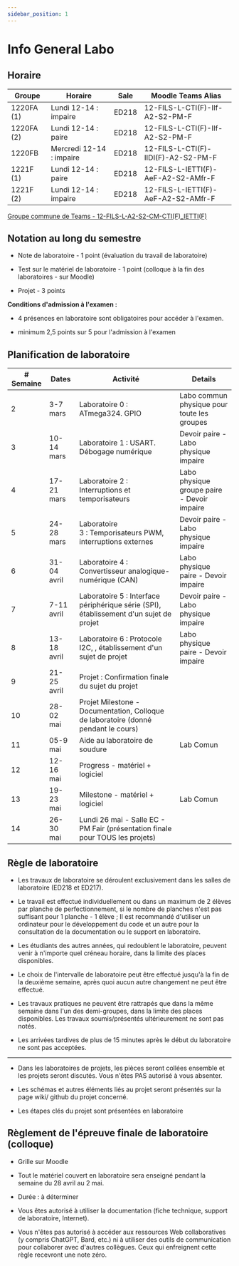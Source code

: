 ```yaml
---
sidebar_position: 1
---
```


# Info General Labo


## Horaire

| Groupe | Horaire | Sale | Moodle Teams Alias |
| ------ | ------- | ----- |------------------ | 
| 1220FA (1) | Lundi 12-14 : impaire | ED218 | 12-FILS-L-CTI(F)-IIf-A2-S2-PM-F |
| 1220FA (2) | Lundi 12-14 : paire | ED218 | 12-FILS-L-CTI(F)-IIf-A2-S2-PM-F |
| 1220FB  | Mercredi 12-14 : impaire | ED218 | 12-FILS-L-CTI(F)-IIDI(F)-A2-S2-PM-F |
| 1221F (1) | Lundi 12-14 : paire | ED218 | 12-FILS-L-IETTI(F)-AeF-A2-S2-AMfr-F |
| 1221F (2) | Lundi 12-14 : impaire | ED218 | 12-FILS-L-IETTI(F)-AeF-A2-S2-AMfr-F |

[Groupe commune de Teams - 12-FILS-L-A2-S2-CM-CTI(F)_IETTI(F)](https://teams.microsoft.com/l/channel/19%3Ae4hGjDKs-EhSr2a__dGX3WWqS0UPuyWZWOQZMaOs38U1%40thread.tacv2/General?groupId=81361826-0003-4f22-9b86-6a341a893f92&tenantId=2d8cc8ba-8dda-4334-9e5c-fac2092e9bac)


## Notation au long du semestre

*   Note de laboratoire - 1 point (évaluation du travail de laboratoire)
    
*   Test sur le matériel de laboratoire - 1 point (colloque à la fin des laboratoires - sur Moodle)
    
*   Projet - 3 points
    
**Conditions d'admission à l'examen :**

*   4 présences en laboratoire sont obligatoires pour accéder à l'examen.
    
*   minimum 2,5 points sur 5 pour l'admission à l'examen
    

## Planification de laboratoire

| \# Semaine | Dates | Activité | Details | 
| --- | --- | --- | --- |
| 2   | 3-7 mars | Laboratoire 0 : ATmega324. GPIO | Labo commun physique pour toute les groupes |
| 3   | 10-14 mars | Laboratoire 1 : USART. Débogage numérique | Devoir paire - Labo physique impaire |
| 4   | 17-21 mars | Laboratoire 2 : Interruptions et temporisateurs | Labo physique groupe paire - Devoir impaire |
| 5   | 24-28 mars | Laboratoire 3 : Temporisateurs PWM, interruptions externes | Devoir paire - Labo physique impaire |
| 6   | 31-04 avril | Laboratoire 4 : Convertisseur analogique-numérique (CAN) | Labo physique paire - Devoir impaire |
| 7   | 7-11 avril | Laboratoire 5 : Interface périphérique série (SPI), établissement d'un sujet de projet | Devoir paire - Labo physique impaire |
| 8   | 13-18 avril | Laboratoire 6 : Protocole I2C, , établissement d'un sujet de projet | Labo physique paire - Devoir impaire |
| 9   | 21-25 avril | Projet : Confirmation finale du sujet du projet |
| 10  | 28-02 mai | Projet Milestone - Documentation, Colloque de laboratoire (donné pendant le cours) |
| 11  | 05-9 mai | Aide au laboratoire de soudure | Lab Comun |
| 12  | 12-16 mai | Progress - matériel + logiciel |
| 13  | 19-23 mai | Milestone - matériel + logiciel | Lab Comun |
| 14  | 26-30 mai | Lundi 26 mai - Salle EC - PM Fair (présentation finale pour TOUS les projets) |



## Règle de laboratoire

*   Les travaux de laboratoire se déroulent exclusivement dans les salles de laboratoire (ED218 et ED217).
    
*   Le travail est effectué individuellement ou dans un maximum de 2 élèves par planche de perfectionnement, si le nombre de planches n'est pas suffisant pour 1 planche - 1 élève ; Il est recommandé d'utiliser un ordinateur pour le développement du code et un autre pour la consultation de la documentation ou le support en laboratoire.
    
*   Les étudiants des autres années, qui redoublent le laboratoire, peuvent venir à n'importe quel créneau horaire, dans la limite des places disponibles.
    
*   Le choix de l'intervalle de laboratoire peut être effectué jusqu'à la fin de la deuxième semaine, après quoi aucun autre changement ne peut être effectué.
    
*   Les travaux pratiques ne peuvent être rattrapés que dans la même semaine dans l'un des demi-groupes, dans la limite des places disponibles. Les travaux soumis/présentés ultérieurement ne sont pas notés.
    
*   Les arrivées tardives de plus de 15 minutes après le début du laboratoire ne sont pas acceptées.


----

*   Dans les laboratoires de projets, les pièces seront collées ensemble et les projets seront discutés. Vous n'êtes PAS autorisé à vous absenter.
    
*   Les schémas et autres éléments liés au projet seront présentés sur la page wiki/ github du projet concerné.
    
*   Les étapes clés du projet sont présentées en laboratoire
    

## Règlement de l'épreuve finale de laboratoire (colloque)

*   Grille sur Moodle
    
*   Tout le matériel couvert en laboratoire sera enseigné pendant la semaine du 28 avril au 2 mai.
    
*   Durée : à déterminer
    
*   Vous êtes autorisé à utiliser la documentation (fiche technique, support de laboratoire, Internet).
    
*   Vous n'êtes pas autorisé à accéder aux ressources Web collaboratives (y compris ChatGPT, Bard, etc.) ni à utiliser des outils de communication pour collaborer avec d'autres collègues. Ceux qui enfreignent cette règle recevront une note zéro.
    